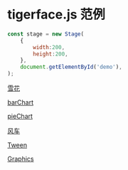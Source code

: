 # tigerface.js 范例

```javascript
const stage = new Stage(
    {
        width:200,
        height:200,
    },
    document.getElementById('demo'),
);
```

[雪花](./snow.html)

[barChart](./barChart.html "tigerface-embed:barChart")

[pieChart](./pieChart.html "tigerface-embed:pieChart")

[风车](./windmill.html "tigerface-embed:windmill")

[Tween](./tween.html "tigerface-embed:tween")

[Graphics](./graphics.html "tigerface-embed:graphics")

